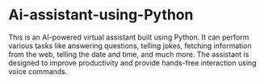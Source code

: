 # Ai-assistant-using-Python
This is an AI-powered virtual assistant built using Python. It can perform various tasks like answering questions, telling jokes, fetching information from the web, telling the date and time, and much more. The assistant is designed to improve productivity and provide hands-free interaction using voice commands.
